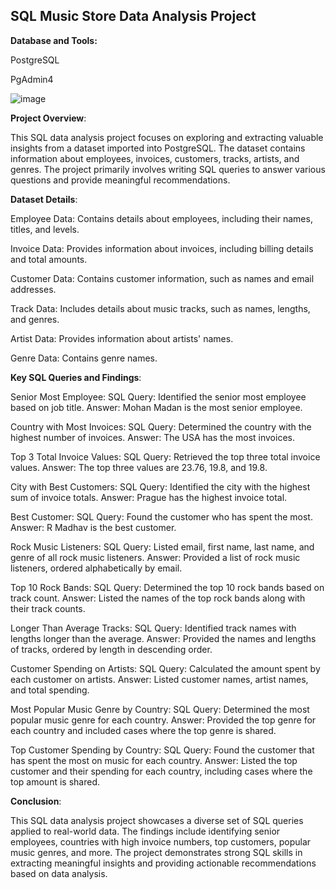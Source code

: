 ## SQL Music Store Data Analysis Project

**Database and Tools:**

PostgreSQL

PgAdmin4

![image](https://user-images.githubusercontent.com/125559410/224089796-143b9237-5578-418f-964f-fd09ead7dbcb.png)

**Project Overview**:

This SQL data analysis project focuses on exploring and extracting valuable insights from a dataset imported into PostgreSQL. The dataset contains information about employees, invoices, customers, tracks, artists, and genres. The project primarily involves writing SQL queries to answer various questions and provide meaningful recommendations.

**Dataset Details**:

Employee Data: Contains details about employees, including their names, titles, and levels.

Invoice Data: Provides information about invoices, including billing details and total amounts.

Customer Data: Contains customer information, such as names and email addresses.

Track Data: Includes details about music tracks, such as names, lengths, and genres.

Artist Data: Provides information about artists' names.

Genre Data: Contains genre names.

**Key SQL Queries and Findings**:

Senior Most Employee:
SQL Query: Identified the senior most employee based on job title.
Answer: Mohan Madan is the most senior employee.

Country with Most Invoices:
SQL Query: Determined the country with the highest number of invoices.
Answer: The USA has the most invoices.

Top 3 Total Invoice Values:
SQL Query: Retrieved the top three total invoice values.
Answer: The top three values are 23.76, 19.8, and 19.8.

City with Best Customers:
SQL Query: Identified the city with the highest sum of invoice totals.
Answer: Prague has the highest invoice total.

Best Customer:
SQL Query: Found the customer who has spent the most.
Answer: R Madhav is the best customer.

Rock Music Listeners:
SQL Query: Listed email, first name, last name, and genre of all rock music listeners.
Answer: Provided a list of rock music listeners, ordered alphabetically by email.

Top 10 Rock Bands:
SQL Query: Determined the top 10 rock bands based on track count.
Answer: Listed the names of the top rock bands along with their track counts.

Longer Than Average Tracks:
SQL Query: Identified track names with lengths longer than the average.
Answer: Provided the names and lengths of tracks, ordered by length in descending order.

Customer Spending on Artists:
SQL Query: Calculated the amount spent by each customer on artists.
Answer: Listed customer names, artist names, and total spending.

Most Popular Music Genre by Country:
SQL Query: Determined the most popular music genre for each country.
Answer: Provided the top genre for each country and included cases where the top genre is shared.

Top Customer Spending by Country:
SQL Query: Found the customer that has spent the most on music for each country.
Answer: Listed the top customer and their spending for each country, including cases where the top amount is shared.

**Conclusion**:

This SQL data analysis project showcases a diverse set of SQL queries applied to real-world data. The findings include identifying senior employees, countries with high invoice numbers, top customers, popular music genres, and more. The project demonstrates strong SQL skills in extracting meaningful insights and providing actionable recommendations based on data analysis.
